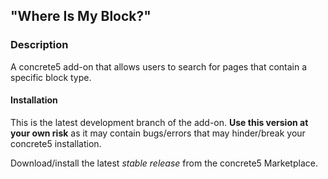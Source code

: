 ## "Where Is My Block?"

### Description
A concrete5 add-on that allows users to search for pages that contain a specific block type.

#### Installation
This is the latest development branch of the add-on. <strong>Use this version at your own risk</strong> as it may contain bugs/errors that may hinder/break your concrete5 installation.

Download/install the latest <em>stable release</em> from the concrete5 Marketplace.
